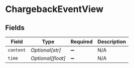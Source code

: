 # ChargebackEventView


## Fields

| Field              | Type               | Required           | Description        |
| ------------------ | ------------------ | ------------------ | ------------------ |
| `content`          | *Optional[str]*    | :heavy_minus_sign: | N/A                |
| `time`             | *Optional[float]*  | :heavy_minus_sign: | N/A                |